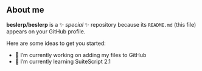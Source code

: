 ## About me


**beslerp/beslerp** is a ✨ _special_ ✨ repository because its `README.md` (this file) appears on your GitHub profile.

Here are some ideas to get you started:

- 🔭 I’m currently working on adding my files to GitHub
- 🌱 I’m currently learning SuiteScript 2.1
